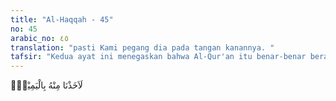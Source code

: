```yaml
---
title: "Al-Haqqah - 45"
no: 45
arabic_no: ٤٥
translation: "pasti Kami pegang dia pada tangan kanannya. "
tafsir: "Kedua ayat ini menegaskan bahwa Al-Qur'an itu benar-benar berasal dari Allah, bukan buatan Muhammad, syair, atau khayalan tukang tenung, karena tidak seorang makhluk pun yang sanggup membuat seperti ayat-ayat Al-Qur'an itu. Allah menegaskan bahwa seandainya Nabi Muhammad mengatakan sesuatu tentang-Nya dan mengucapkan perkataan yang dikatakannya berasal dari-Nya, padahal Ia tidak pernah menyatakan atau mengatakannya, Allah pasti pegang tangan kanannya untuk menerima hukuman dari-Nya. Bagi Allah tidaklah berat dan sukar menghukumnya dengan hukuman yang sangat besar sekalipun, karena Ia Mahakuasa atas segala sesuatu.\n\nUngkapan \"memegang tangan kanan\" (al-akhdhu bil yamin) dalam ayat ini merupakan ungkapan untuk suatu tindakan yang dilakukan terhadap orang yang berada di bawah kekuasaan seseorang, dengan maksud memberi hukuman kepada orang itu. Contohnya seperti seorang raja yang memberikan hukuman kepada seorang pemberontak.\n\nDalam ayat ini, ungkapan tersebut dipakai untuk menyatakan bahwa bagi Allah tidak ada suatu keberatan pun untuk melakukan suatu tindakan terhadap Muhammad, kalau ia mengadakan sesuatu yang tidak benar terhadap-Nya. Hal itu sebagai hukuman bagi Nabi saw, bagaimana pun beratnya hukuman itu.\n\nAyat ini juga mengisyaratkan bahwa seandainya Al-Qur'an itu buatan Muhammad, pasti akan ditolak oleh manusia dan beliau akan gagal dalam melaksanakan dakwahnya. Kenyataan yang terjadi adalah sebaliknya, Muhammad diterima oleh orang-orang beriman karena mereka percaya akan kebenaran Al-Qur'an. Dan ternyata pula bahwa agama Islam makin hari makin berkembang."
---
```

لَاَخَذْنَا مِنْهُ بِالْيَمِيْنِۙ